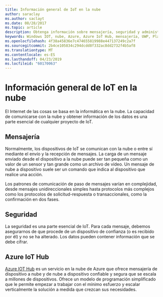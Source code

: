 ```yaml
---
title: Información general de IoT en la nube
author: saraclay
ms.author: saclayt
ms.date: 08/28/2017
ms.topic: article
description: Obtenga información sobre mensajería, seguridad y administración de dispositivos con la nube mediante Azure IoT.
keywords: Windows IOT, nube, Azure, Azure IoT Hub, mensajería, UWP, Plataforma universal de Windows
ms.openlocfilehash: 4f38a45836e7c474655819988e447137249c2a7f
ms.sourcegitcommit: 2b4ce105834c294dcdd8f332ac8dd2732f4b5af8
ms.translationtype: MT
ms.contentlocale: es-ES
ms.lasthandoff: 04/23/2019
ms.locfileid: "60170063"
---
```

# <a name="overview-of-iot-on-the-cloud"></a>Información general de IoT en la nube

El Internet de las cosas se basa en la informática en la nube. La capacidad de comunicarse con la nube y obtener información de los datos es una parte esencial de cualquier proyecto de IoT.

## <a name="messaging"></a>Mensajería

Normalmente, los dispositivos de IoT se comunican con la nube o entre sí mediante el envío y la recepción de mensajes. La carga de un mensaje enviado desde el dispositivo a la nube puede ser tan pequeña como un valor de un sensor y tan grande como un archivo de vídeo. Un mensaje de nube a dispositivo suele ser un comando que indica al dispositivo que realice una acción.


Los patrones de comunicación de paso de mensajes varían en complejidad, desde mensajes unidireccionales simples hasta protocolos más complejos como los protocolos de solicitud-respuesta o transaccionales, como la confirmación en dos fases.

## <a name="security"></a>Seguridad

La seguridad es una parte esencial de IoT. Para cada mensaje, debemos asegurarnos de que procede de un dispositivo de confianza (o es recibido por él) y no se ha alterado. Los datos pueden contener información que se debe cifrar.

## <a name="azure-iot-hub"></a>Azure IoT Hub

[Azure IOT Hub](https://azure.microsoft.com/services/iot-hub/) es un servicio en la nube de Azure que ofrece mensajería de dispositivo a nube y de nube a dispositivo confiable y segura que se escala a millones de dispositivos. Ofrece un modelo de programación simplificado que le permite empezar a trabajar con el mínimo esfuerzo y escalar verticalmente la solución a medida que crezcan sus necesidades.

